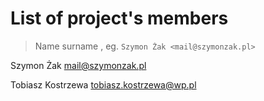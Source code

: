 # List of project's members

> Name surname <email>, eg. `Szymon Żak <mail@szymonzak.pl>`

Szymon Żak <mail@szymonzak.pl>

Tobiasz Kostrzewa <tobiasz.kostrzewa@wp.pl>